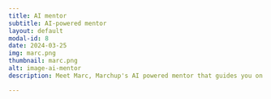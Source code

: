 ```yaml
---
title: AI mentor
subtitle: AI-powered mentor
layout: default
modal-id: 8
date: 2024-03-25
img: marc.png
thumbnail: marc.png
alt: image-ai-mentor
description: Meet Marc, Marchup's AI powered mentor that guides you on your school, college, career pathway questions

---
```


